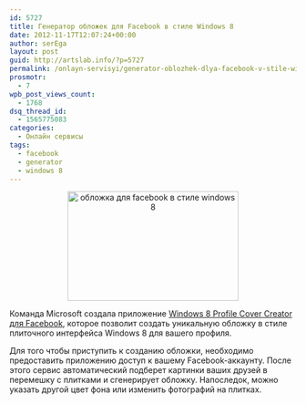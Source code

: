 ```yaml
---
id: 5727
title: Генератор обложек для Facebook в стиле Windows 8
date: 2012-11-17T12:07:24+00:00
author: serEga
layout: post
guid: http://artslab.info/?p=5727
permalink: /onlayn-servisyi/generator-oblozhek-dlya-facebook-v-stile-windows-8/
prosmotr:
  - 7
wpb_post_views_count:
  - 1768
dsq_thread_id:
  - 1565775083
categories:
  - Онлайн сервисы
tags:
  - facebook
  - generator
  - windows 8
---
```

<center>
  <a href="http://googledrive.com/host/0B9lHVSSSdxdxd0hjdUdmRzY3Tjg/oblozhki_v_stile_windows8.png"><img src="http://googledrive.com/host/0B9lHVSSSdxdxd0hjdUdmRzY3Tjg/oblozhki_v_stile_windows8-300x192.png" alt="обложка для facebook в стиле windows 8" title="oblozhki_v_stile_windows8" width="300" height="192" class="aligncenter size-medium wp-image-5728" srcset="http://googledrive.com/host/0B9lHVSSSdxdxd0hjdUdmRzY3Tjg/oblozhki_v_stile_windows8-300x192.png 300w, http://googledrive.com/host/0B9lHVSSSdxdxd0hjdUdmRzY3Tjg/oblozhki_v_stile_windows8.png 907w" sizes="(max-width: 300px) 100vw, 300px" /></a>
</center>

Команда Microsoft создала приложение [Windows 8 Profile Cover Creator для Facebook](https://apps.facebook.com/mscoverphoto/), которое позволит создать уникальную обложку в стиле плиточного интерфейса Windows 8 для вашего профиля.

Для того чтобы приступить к созданию обложки, необходимо предоставить приложению доступ к вашему Facebook-аккаунту. После этого сервис автоматический подберет картинки ваших друзей в перемешку с плитками и сгенерирует обложку. Напоследок, можно указать другой цвет фона или изменить фотографий на плитках.